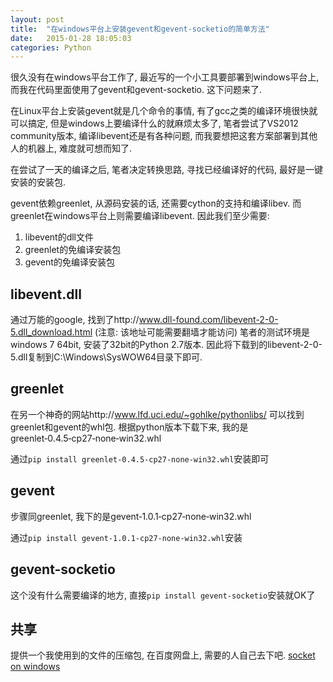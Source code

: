 ```yaml
---
layout: post
title:  "在windows平台上安装gevent和gevent-socketio的简单方法"
date:   2015-01-28 18:05:03
categories: Python
---
```

很久没有在windows平台工作了, 最近写的一个小工具要部署到windows平台上, 而我在代码里面使用了gevent和gevent-socketio. 这下问题来了.

在Linux平台上安装gevent就是几个命令的事情, 有了gcc之类的编译环境很快就可以搞定, 但是windows上要编译什么的就麻烦太多了, 笔者尝试了VS2012 community版本, 编译libevent还是有各种问题, 而我要想把这套方案部署到其他人的机器上, 难度就可想而知了.

在尝试了一天的编译之后, 笔者决定转换思路, 寻找已经编译好的代码, 最好是一键安装的安装包.

gevent依赖greenlet, 从源码安装的话, 还需要cython的支持和编译libev. 而greenlet在windows平台上则需要编译libevent. 因此我们至少需要:

1. libevent的dll文件
1. greenlet的免编译安装包
1. gevent的免编译安装包

## libevent.dll

通过万能的google, 找到了http://www.dll-found.com/libevent-2-0-5.dll_download.html (注意: 该地址可能需要翻墙才能访问)
笔者的测试环境是windows 7 64bit, 安装了32bit的Python 2.7版本. 因此将下载到的libevent-2-0-5.dll复制到C:\Windows\SysWOW64目录下即可.

## greenlet

在另一个神奇的网站http://www.lfd.uci.edu/~gohlke/pythonlibs/ 可以找到greenlet和gevent的whl包. 根据python版本下载下来, 我的是greenlet‑0.4.5‑cp27‑none‑win32.whl

通过`pip install greenlet‑0.4.5‑cp27‑none‑win32.whl`安装即可

## gevent

步骤同greenlet, 我下的是gevent‑1.0.1‑cp27‑none‑win32.whl

通过`pip install gevent‑1.0.1‑cp27‑none‑win32.whl`安装

## gevent-socketio

这个没有什么需要编译的地方, 直接`pip install gevent-socketio`安装就OK了

## 共享

提供一个我使用到的文件的压缩包, 在百度网盘上, 需要的人自己去下吧. [socket on windows](http://pan.baidu.com/s/1dDGRn49)
